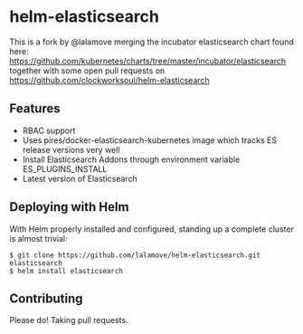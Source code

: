 # helm-elasticsearch
This is a fork by @lalamove merging the incubator elasticsearch chart found here: https://github.com/kubernetes/charts/tree/master/incubator/elasticsearch
together with some open pull requests on https://github.com/clockworksoul/helm-elasticsearch

## Features
 - RBAC support
 - Uses pires/docker-elasticsearch-kubernetes image which tracks ES release versions very well
 - Install Elasticsearch Addons through environment variable ES_PLUGINS_INSTALL
 - Latest version of Elasticsearch

## Deploying with Helm

With Helm properly installed and configured, standing up a complete cluster is almost trivial:

```
$ git clone https://github.com/lalamove/helm-elasticsearch.git elasticsearch
$ helm install elasticsearch
```

## Contributing

Please do! Taking pull requests.
